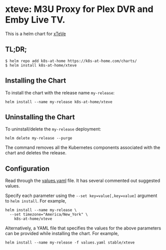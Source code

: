 # xteve: M3U Proxy for Plex DVR and Emby Live TV.

This is a helm chart for [xTeVe](https://github.com/xteve-project/xTeVe)

## TL;DR;

```shell
$ helm repo add k8s-at-home https://k8s-at-home.com/charts/
$ helm install k8s-at-home/xteve
```

## Installing the Chart

To install the chart with the release name `my-release`:

```console
helm install --name my-release k8s-at-home/xteve
```

## Uninstalling the Chart

To uninstall/delete the `my-release` deployment:

```console
helm delete my-release --purge
```

The command removes all the Kubernetes components associated with the chart and deletes the release.

## Configuration

Read through the [values.yaml](https://github.com/k8s-at-home/charts/blob/master/charts/xteve/values.yaml) file. It has several commented out suggested values.

Specify each parameter using the `--set key=value[,key=value]` argument to `helm install`. For example,

```console
helm install --name my-release \
  --set timezone="America/New_York" \
    k8s-at-home/xteve
```

Alternatively, a YAML file that specifies the values for the above parameters can be provided while installing the chart. For example,

```console
helm install --name my-release -f values.yaml stable/xteve
```
